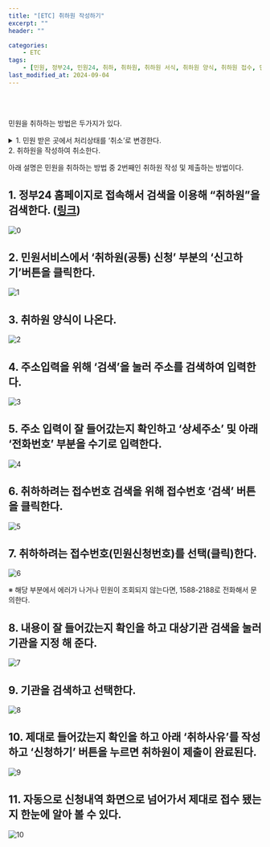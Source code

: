 ```yaml
---
title: "[ETC] 취하원 작성하기"
excerpt: ""
header: ""

categories:
    - ETC
tags:
    - [민원, 정부24, 민원24, 취하, 취하원, 취하원 서식, 취하원 양식, 취하원 접수, 민원 취하원, 정부24 취하원, ]
last_modified_at: 2024-09-04
---
```

<br><br>

민원을 취하하는 방법은 두가지가 있다.

<details>
  <summary>1. 민원 받은 곳에서 처리상태를 ‘취소’로 변경한다.</summary>


→ 취소로 변경하기 위해서는 취하원을 보내야한다.


※ 양식 : [다운로드](https://morimin.github.io/upload/2024-09-04-취하원_작성하기.md/template.pdf)
</details>
  2. 취하원을 작성하여 취소한다.

아래 설명은 민원을 취하하는 방법 중 2번째인 취하원 작성 및 제출하는 방법이다.



## 1. 정부24 홈페이지로 접속해서 검색을 이용해 “취하원”을 검색한다. ([링크](https://www.gov.kr/portal/main/nologin))


![0](/upload/2024-09-04-취하원_작성하기.md/0.png)



## 2. 민원서비스에서 ‘취하원(공통) 신청’ 부분의 ‘신고하기’버튼을 클릭한다.


![1](/upload/2024-09-04-취하원_작성하기.md/1.png)



## 3. 취하원 양식이 나온다.


![2](/upload/2024-09-04-취하원_작성하기.md/2.png)



## 4. 주소입력을 위해 ‘검색’을 눌러 주소를 검색하여 입력한다.


![3](/upload/2024-09-04-취하원_작성하기.md/3.png)



## 5. 주소 입력이 잘 들어갔는지 확인하고 ‘상세주소’ 및 아래 ‘전화번호’ 부분을 수기로 입력한다.


![4](/upload/2024-09-04-취하원_작성하기.md/4.png)



## 6. 취하하려는 접수번호 검색을 위해 접수번호 ‘검색’ 버튼을 클릭한다.


![5](/upload/2024-09-04-취하원_작성하기.md/5.png)



## 7. 취하하려는 접수번호(민원신청번호)를 선택(클릭)한다.


![6](/upload/2024-09-04-취하원_작성하기.md/6.png)


※ 해당 부분에서 에러가 나거나 민원이 조회되지 않는다면, 1588-2188로 전화해서 문의한다.



## 8. 내용이 잘 들어갔는지 확인을 하고 대상기관 검색을 눌러 기관을 지정 해 준다.


![7](/upload/2024-09-04-취하원_작성하기.md/7.png)



## 9. 기관을 검색하고 선택한다.


![8](/upload/2024-09-04-취하원_작성하기.md/8.png)



## 10. 제대로 들어갔는지 확인을 하고 아래 ‘취하사유’를 작성 하고 ‘신청하기’ 버튼을 누르면 취하원이 제출이 완료된다.


![9](/upload/2024-09-04-취하원_작성하기.md/9.png)



## 11. 자동으로 신청내역 화면으로 넘어가서 제대로 접수 됐는지 한눈에 알아 볼 수 있다.


![10](/upload/2024-09-04-취하원_작성하기.md/10.png)

